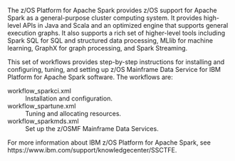 <p>The z/OS Platform for Apache Spark provides z/OS support for Apache Spark as a general-purpose cluster
computing system. It provides high-level APIs in Java and Scala and an optimized engine that supports
general execution graphs. It also supports a rich set of higher-level tools including Spark SQL for SQL and
structured data processing, MLlib for machine learning, GraphX for graph processing, and Spark
Streaming.
<p>This set of workflows provides step-by-step instructions for installing and configuring, tuning, and setting up z/OS Mainframe Data Service for IBM Platform for Apache Spark software. The workflows are:
<dl>
<dt>workflow_sparkci.xml</dt>
<dd>Installation and configuration.
<dt>workflow_spartune.xml</dt>
<dd>Tuning and allocating resources.
<dt>workflow_sparkmds.xml</dt>
<dd>Set up the z/OSMF Mainframe Data Services.
</dl>
<p>For more information about IBM z/OS Platform for Apache Spark, see https://www.ibm.com/support/knowledgecenter/SSCTFE.
